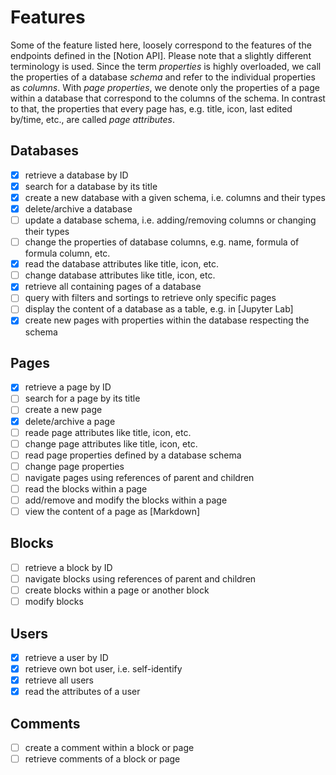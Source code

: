 # Features

Some of the feature listed here, loosely correspond to the features of the endpoints defined in the [Notion API].
Please note that a slightly different terminology is used. Since the term *properties* is highly
overloaded, we call the properties of a database *schema* and refer to the individual properties as
*columns*. With *page properties*, we denote only the properties of a page within a database that correspond
to the columns of the schema. In contrast to that, the properties that every page has, e.g. title,
icon, last edited by/time, etc., are called *page attributes*.

## Databases

- [x] retrieve a database by ID
- [x] search for a database by its title
- [x] create a new database with a given schema, i.e. columns and their types
- [x] delete/archive a database
- [ ] update a database schema, i.e. adding/removing columns or changing their types
- [ ] change the properties of database columns, e.g. name, formula of formula column, etc.
- [x] read the database attributes like title, icon, etc.
- [ ] change database attributes like title, icon, etc.
- [x] retrieve all containing pages of a database
- [ ] query with filters and sortings to retrieve only specific pages
- [ ] display the content of a database as a table, e.g. in [Jupyter Lab]
- [x] create new pages with properties within the database respecting the schema

## Pages

- [x] retrieve a page by ID
- [ ] search for a page by its title
- [ ] create a new page
- [x] delete/archive a page
- [ ] reade page attributes like title, icon, etc.
- [ ] change page attributes like title, icon, etc.
- [ ] read page properties defined by a database schema
- [ ] change page properties
- [ ] navigate  pages using references of parent and children
- [ ] read the blocks within a page
- [ ] add/remove and modify the blocks within a page
- [ ] view the content of a page as [Markdown]

## Blocks

- [ ] retrieve a block by ID
- [ ] navigate blocks using references of parent and children
- [ ] create blocks within a page or another block
- [ ] modify blocks

## Users

- [x] retrieve a user by ID
- [x] retrieve own bot user, i.e. self-identify
- [x] retrieve all users
- [x] read the attributes of a user

## Comments

- [ ] create a comment within a block or page
- [ ] retrieve comments of a block or page
